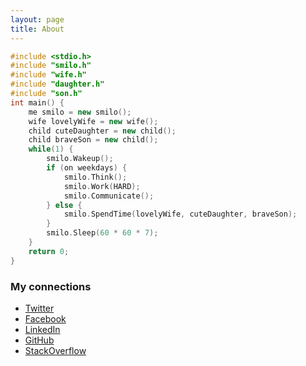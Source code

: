 ```yaml
---
layout: page
title: About
---
```


```c++
#include <stdio.h>
#include "smilo.h"
#include "wife.h"
#include "daughter.h"
#include "son.h"
int main() {
    me smilo = new smilo();
    wife lovelyWife = new wife();
    child cuteDaughter = new child();
    child braveSon = new child();
    while(1) {
        smilo.Wakeup();
        if (on weekdays) {
            smilo.Think();
            smilo.Work(HARD);
            smilo.Communicate();
        } else {
            smilo.SpendTime(lovelyWife, cuteDaughter, braveSon);
        }
        smilo.Sleep(60 * 60 * 7);
    }
    return 0;
}
```

### My connections
* [Twitter](https://twitter.com/withsmilo)
* [Facebook](https://www.facebook.com/withsmilo)
* [LinkedIn](https://www.linkedin.com/in/smilo)
* [GitHub](https://github.com/withsmilo)
* [StackOverflow](http://stackoverflow.com/users/1837846/smilo)

